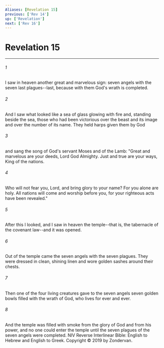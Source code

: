 ```yaml
---
Aliases: [Revelation 15]
previous: ['Rev 14']
up: ['Revelation']
next: ['Rev 16']
---
```

# Revelation 15

***


###### 1 
I saw in heaven another great and marvelous sign: seven angels with the seven last plagues--last, because with them God's wrath is completed. 

###### 2 
And I saw what looked like a sea of glass glowing with fire and, standing beside the sea, those who had been victorious over the beast and its image and over the number of its name. They held harps given them by God 

###### 3 
and sang the song of God's servant Moses and of the Lamb: "Great and marvelous are your deeds, Lord God Almighty. Just and true are your ways, King of the nations. 

###### 4 
Who will not fear you, Lord, and bring glory to your name? For you alone are holy. All nations will come and worship before you, for your righteous acts have been revealed." 

###### 5 
After this I looked, and I saw in heaven the temple--that is, the tabernacle of the covenant law--and it was opened. 

###### 6 
Out of the temple came the seven angels with the seven plagues. They were dressed in clean, shining linen and wore golden sashes around their chests. 

###### 7 
Then one of the four living creatures gave to the seven angels seven golden bowls filled with the wrath of God, who lives for ever and ever. 

###### 8 
And the temple was filled with smoke from the glory of God and from his power, and no one could enter the temple until the seven plagues of the seven angels were completed. NIV Reverse Interlinear Bible: English to Hebrew and English to Greek. Copyright © 2019 by Zondervan.
